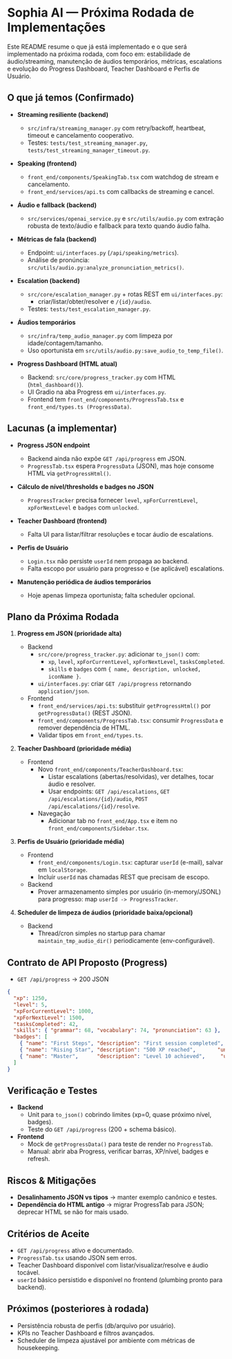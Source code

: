 # Sophia AI — Próxima Rodada de Implementações

Este README resume o que já está implementado e o que será implementado na próxima rodada, com foco em: estabilidade de áudio/streaming, manutenção de áudios temporários, métricas, escalations e evolução do Progress Dashboard, Teacher Dashboard e Perfis de Usuário.

## O que já temos (Confirmado)

- **Streaming resiliente (backend)**
  - `src/infra/streaming_manager.py` com retry/backoff, heartbeat, timeout e cancelamento cooperativo.
  - Testes: `tests/test_streaming_manager.py`, `tests/test_streaming_manager_timeout.py`.

- **Speaking (frontend)**
  - `front_end/components/SpeakingTab.tsx` com watchdog de stream e cancelamento.
  - `front_end/services/api.ts` com callbacks de streaming e cancel.

- **Áudio e fallback (backend)**
  - `src/services/openai_service.py` e `src/utils/audio.py` com extração robusta de texto/áudio e fallback para texto quando áudio falha.

- **Métricas de fala (backend)**
  - Endpoint: `ui/interfaces.py` (`/api/speaking/metrics`).
  - Análise de pronúncia: `src/utils/audio.py:analyze_pronunciation_metrics()`.

- **Escalation (backend)**
  - `src/core/escalation_manager.py` + rotas REST em `ui/interfaces.py`:
    - criar/listar/obter/resolver e `/{id}/audio`.
  - Testes: `tests/test_escalation_manager.py`.

- **Áudios temporários**
  - `src/infra/temp_audio_manager.py` com limpeza por idade/contagem/tamanho.
  - Uso oportunista em `src/utils/audio.py:save_audio_to_temp_file()`.

- **Progress Dashboard (HTML atual)**
  - Backend: `src/core/progress_tracker.py` com HTML (`html_dashboard()`).
  - UI Gradio na aba Progress em `ui/interfaces.py`.
  - Frontend tem `front_end/components/ProgressTab.tsx` e `front_end/types.ts (ProgressData)`.

## Lacunas (a implementar)

- **Progress JSON endpoint**
  - Backend ainda não expõe `GET /api/progress` em JSON.
  - `ProgressTab.tsx` espera `ProgressData` (JSON), mas hoje consome HTML via `getProgressHtml()`.

- **Cálculo de nível/thresholds e badges no JSON**
  - `ProgressTracker` precisa fornecer `level`, `xpForCurrentLevel`, `xpForNextLevel` e `badges` com `unlocked`.

- **Teacher Dashboard (frontend)**
  - Falta UI para listar/filtrar resoluções e tocar áudio de escalations.

- **Perfis de Usuário**
  - `Login.tsx` não persiste `userId` nem propaga ao backend.
  - Falta escopo por usuário para progresso e (se aplicável) escalations.

- **Manutenção periódica de áudios temporários**
  - Hoje apenas limpeza oportunista; falta scheduler opcional.

## Plano da Próxima Rodada

1) **Progress em JSON (prioridade alta)**
   - Backend
     - `src/core/progress_tracker.py`: adicionar `to_json()` com:
       - `xp`, `level`, `xpForCurrentLevel`, `xpForNextLevel`, `tasksCompleted`.
       - `skills` e `badges` com `{ name, description, unlocked, iconName }`.
     - `ui/interfaces.py`: criar `GET /api/progress` retornando `application/json`.
   - Frontend
     - `front_end/services/api.ts`: substituir `getProgressHtml()` por `getProgressData()` (REST JSON).
     - `front_end/components/ProgressTab.tsx`: consumir `ProgressData` e remover dependência de HTML.
     - Validar tipos em `front_end/types.ts`.

2) **Teacher Dashboard (prioridade média)**
   - Frontend
     - Novo `front_end/components/TeacherDashboard.tsx`:
       - Listar escalations (abertas/resolvidas), ver detalhes, tocar áudio e resolver.
       - Usar endpoints: `GET /api/escalations`, `GET /api/escalations/{id}/audio`, `POST /api/escalations/{id}/resolve`.
     - Navegação
       - Adicionar tab no `front_end/App.tsx` e item no `front_end/components/Sidebar.tsx`.

3) **Perfis de Usuário (prioridade média)**
   - Frontend
     - `front_end/components/Login.tsx`: capturar `userId` (e-mail), salvar em `localStorage`.
     - Incluir `userId` nas chamadas REST que precisam de escopo.
   - Backend
     - Prover armazenamento simples por usuário (in-memory/JSONL) para progresso: map `userId -> ProgressTracker`.

4) **Scheduler de limpeza de áudios (prioridade baixa/opcional)**
   - Backend
     - Thread/cron simples no startup para chamar `maintain_tmp_audio_dir()` periodicamente (env-configurável).

## Contrato de API Proposto (Progress)

- `GET /api/progress` → 200 JSON
```json
{
  "xp": 1250,
  "level": 5,
  "xpForCurrentLevel": 1000,
  "xpForNextLevel": 1500,
  "tasksCompleted": 42,
  "skills": { "grammar": 68, "vocabulary": 74, "pronunciation": 63 },
  "badges": [
    { "name": "First Steps", "description": "First session completed", "unlocked": true,  "iconName": "First Steps" },
    { "name": "Rising Star", "description": "500 XP reached",       "unlocked": true,  "iconName": "Rising Star" },
    { "name": "Master",      "description": "Level 10 achieved",     "unlocked": false, "iconName": "Master" }
  ]
}
```

## Verificação e Testes

- **Backend**
  - Unit para `to_json()` cobrindo limites (xp=0, quase próximo nível, badges).
  - Teste do `GET /api/progress` (200 + schema básico).
- **Frontend**
  - Mock de `getProgressData()` para teste de render no `ProgressTab`.
  - Manual: abrir aba Progress, verificar barras, XP/nível, badges e refresh.

## Riscos & Mitigações

- **Desalinhamento JSON vs tipos** → manter exemplo canônico e testes.
- **Dependência do HTML antigo** → migrar ProgressTab para JSON; deprecar HTML se não for mais usado.

## Critérios de Aceite

- `GET /api/progress` ativo e documentado.
- `ProgressTab.tsx` usando JSON sem erros.
- Teacher Dashboard disponível com listar/visualizar/resolve e áudio tocável.
- `userId` básico persistido e disponível no frontend (plumbing pronto para backend).

## Próximos (posteriores à rodada)

- Persistência robusta de perfis (db/arquivo por usuário).
- KPIs no Teacher Dashboard e filtros avançados.
- Scheduler de limpeza ajustável por ambiente com métricas de housekeeping.
